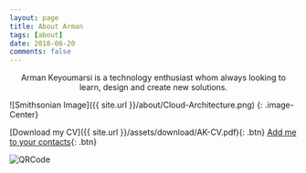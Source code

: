 ```yaml
---
layout: page
title: About Arman
tags: [about]
date: 2018-06-20
comments: false
---
```

    
<center>Arman Keyoumarsi is a technology enthusiast whom always looking to learn, design and create new solutions.</center>

![Smithsonian Image]({{ site.url }}/about/Cloud-Architecture.png)
{: .image-Center}

      
[Download my CV]({{ site.url }}/assets/download/AK-CV.pdf){: .btn} 
[Add me to your contacts]({http://ct.kaywa.me/gOA21}){: .btn}

<img src="http://qr.kaywa.com/?l=1&s=4&d=http%3A%2F%2Fct.kaywa.me%2FgOA21" alt="QRCode"/>
